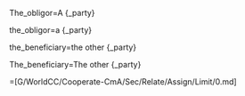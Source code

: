 The_obligor=A {_party}

the_obligor=a {_party}

the_beneficiary=the other {_party}

The_beneficiary=The other {_party}

=[G/WorldCC/Cooperate-CmA/Sec/Relate/Assign/Limit/0.md]
